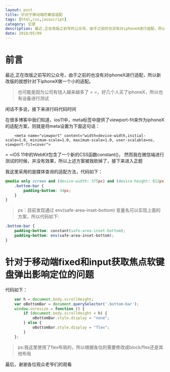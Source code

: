```yaml
---
layout: post
title: 针对于移动端的兼容适配
tags: [html,css,javascript]
category: 记录
description: 最近,正在改版之前写的公众号，由于之前的也没有对iphoneX进行适配，所以新改版的就想针对下iphoneX做一个小的适配。
date: 2018/05/09
---
```


# 前言

最近,正在改版之前写的公众号，由于之前的也没有对iphoneX进行适配，所以新改版的就想针对下iphoneX做一个小的适配。

> 也可能是因为公司有钱人越来越多了 = =，好几个人买了iphoneX，所以也有设备进行测试

闲话不多说，接下来进行码代码时间

在很多博客中我们知道，ios11中，meta标签中提供了viewport-fit来作为iphoneX的适配方案，则就是将meta设置为下面这句话：

```
    <meta name="viewport" content="width=device-width,initial-scale=1.0, minimum-scale=1.0, maximum-scale=1.0, user-scalable=no, viewport-fit=cover">
```

= =iOS 11中的WebKit包含了一个新的CSS函数constant()， 然而我在微信端进行测试的时候，并没有效果，所以上述方案被我砍掉了，接下来进入正题

我这里采用的是媒体查询的适配方法，代码如下：

```css
@media only screen and (device-width: 375px) and (device-height: 812px) and (-webkit-device-pixel-ratio: 3) {
    .bottom-bar {
        padding-bottom: 34px;
    }
}
```

> ps：目前发现通过 env(safe-area-inset-bottom) 变量名可以实现上面的方案，所以代码如下:

```css
.bottom-bar {
    padding-bottom: constant(safe-area-inset-bottom);
    padding-bottom: env(safe-area-inset-bottom);
}
```


# 针对于移动端fixed和input获取焦点软键盘弹出影响定位的问题

代码如下：

```javascript
    var h = document.body.scrollHeight;
    var oBottomBar = document.querySelector('.bottom-bar');
    window.onresize = function () {
        if (document.body.scrollHeight < h) {
            oBottomBar.style.display = "none";
        } else {
            oBottomBar.style.display = "flex";
        }
    };
```

> ps:我这里使用了flex布局的，所以根据各位的需要修改成block/flex还是其他布局

最后，谢谢各位观众老爷们的观看